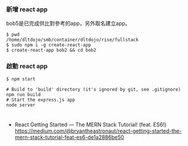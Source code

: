 ### 新增 react app

bob5是已完成供比對參考的app，另外取名建立app。

```
$ pwd
/home/dltdojo/smb/container/dltdojo/rise/fullstack
$ sudo npm i -g create-react-app
$ create-react-app bob2 && cd bob2
```

### 啟動 react app

```
$ npm start

# Build to 'build' directory (it's ignored by git, see .gitignore)
npm run build
# Start the express.js app
node server


```

### 

### 

* React Getting Started — The MERN Stack Tutorial! (feat. ES6!)  https://medium.com/@bryantheastronaut/react-getting-started-the-mern-stack-tutorial-feat-es6-de1a2886be50